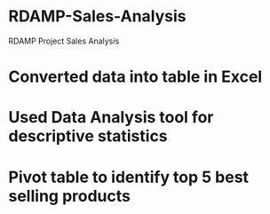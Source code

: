 # RDAMP-Sales-Analysis
RDAMP Project Sales Analysis
# Converted data into table in Excel
# Used Data Analysis tool for descriptive statistics
# Pivot table to identify top 5 best selling products
